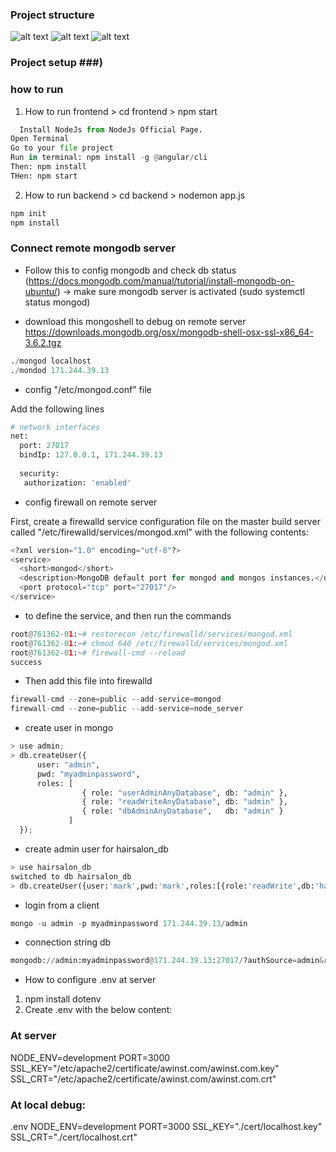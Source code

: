 
### Project structure ###

![alt text](https://bezkoder.com/wp-content/uploads/2020/02/node-js-mongodb-jwt-authentication-architecture.png)
![alt text](https://bezkoder.com/wp-content/uploads/2020/02/node-js-mongodb-jwt-authentication-flow.png)
![alt text](https://bezkoder.com/wp-content/uploads/2020/07/angular-10-jwt-authentication-overview.png)

### Project setup ###)


### how to run ###

1. How to run frontend > cd frontend > npm start
```python
  Install NodeJs from NodeJs Official Page.
Open Terminal
Go to your file project
Run in terminal: npm install -g @angular/cli
Then: npm install
THen: npm start
```
2. How to run backend > cd backend > nodemon app.js
```python
npm init
npm install
```
### Connect remote mongodb server ###

* Follow this to config mongodb and check db status (https://docs.mongodb.com/manual/tutorial/install-mongodb-on-ubuntu/)
-> make sure mongodb server is activated (sudo systemctl status mongod)

* download this mongoshell to debug on remote server
https://downloads.mongodb.org/osx/mongodb-shell-osx-ssl-x86_64-3.6.2.tgz
```python 
./mongod localhost
./mondod 171.244.39.13
```


* config "/etc/mongod.conf" file

Add the following lines
```python
# network interfaces
net:
  port: 27017
  bindIp: 127.0.0.1, 171.244.39.13
  
  security:
   authorization: 'enabled'
```
* config firewall on remote server

First, create a firewalld service configuration file on the master build server called "/etc/firewalld/services/mongod.xml" with the following contents:
```python 
<?xml version="1.0" encoding="utf-8"?>
<service>
  <short>mongod</short>
  <description>MongoDB default port for mongod and mongos instances.</description>
  <port protocol="tcp" port="27017"/>
</service>
```
* to define the service, and then run the commands
```python
root@761362-01:~# restorecon /etc/firewalld/services/mongod.xml
root@761362-01:~# chmod 640 /etc/firewalld/services/mongod.xml
root@761362-01:~# firewall-cmd --reload
success
```
* Then add this file into firewalld
```python
firewall-cmd --zone=public --add-service=mongod
firewall-cmd --zone=public --add-service=node_server
```

* create user in mongo
```python 
> use admin;
> db.createUser({
      user: "admin",
      pwd: "myadminpassword",
      roles: [
                { role: "userAdminAnyDatabase", db: "admin" },
                { role: "readWriteAnyDatabase", db: "admin" },
                { role: "dbAdminAnyDatabase",   db: "admin" }
             ]
  });
```
* create admin user for hairsalon_db
```python
> use hairsalon_db
switched to db hairsalon_db
> db.createUser({user:'mark',pwd:'mark',roles:[{role:'readWrite',db:'hairsalon_db'}]})
```
* login from a client
```python
mongo -u admin -p myadminpassword 171.244.39.13/admin
```
* connection string db
```python 
mongodb://admin:myadminpassword@171.244.39.13:27017/?authSource=admin&readPreference=primary&appname=MongoDB%20Compass&ssl=false
```

* How to configure .env at server
1. npm install dotenv
2. Create .env with the below content:
### At server
  NODE_ENV=development
  PORT=3000
  SSL_KEY="/etc/apache2/certificate/awinst.com/awinst.com.key"
  SSL_CRT="/etc/apache2/certificate/awinst.com/awinst.com.crt"

### At local debug:
.env
  NODE_ENV=development
  PORT=3000
  SSL_KEY="./cert/localhost.key"
  SSL_CRT="./cert/localhost.crt"
